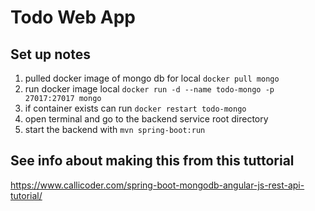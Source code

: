 # Todo Web App

## Set up notes
1. pulled docker image of mongo db for local `docker pull mongo`
1. run docker image local `docker run -d --name todo-mongo -p 27017:27017 mongo`
  1. if container exists can run `docker restart todo-mongo`
1. open terminal and go to the backend service root directory
1. start the backend with `mvn spring-boot:run` 

## See info about making this from this tuttorial 
https://www.callicoder.com/spring-boot-mongodb-angular-js-rest-api-tutorial/
